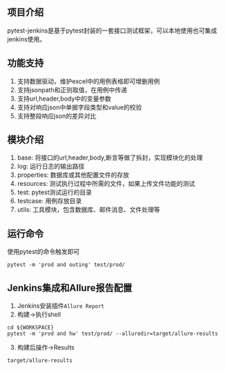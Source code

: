 ## 项目介绍
pytest-jenkins是基于pytest封装的一套接口测试框架，可以本地使用也可集成jenkins使用。

## 功能支持
1. 支持数据驱动，维护excel中的用例表格即可增删用例
2. 支持jsonpath和正则取值，在用例中传递
3. 支持url,header,body中的变量参数
4. 支持对响应json中单据字段类型和value的校验
5. 支持整段响应json的差异对比

## 模块介绍
1. base: 将接口的url,header,body,断言等做了拆封，实现模块化的处理
2. log: 运行日志的输出路径
3. properties: 数据库或其他配置文件的存放
4. resources: 测试执行过程中所需的文件，如果上传文件功能的测试
5. test: pytest测试运行的目录
6. testcase: 用例存放目录
7. utils: 工具模块，包含数据库、邮件消息、文件处理等

## 运行命令
使用pytest的命令触发即可
```shell
pytest -m 'prod and outing' test/prod/
```

## Jenkins集成和Allure报告配置
1. Jenkins安装插件`Allure Report`
2. 构建->执行shell
```shell
cd ${WORKSPACE}
pytest -m 'prod and hw' test/prod/ --alluredir=target/allure-results
```
3. 构建后操作->Results
```shell
target/allure-results
```